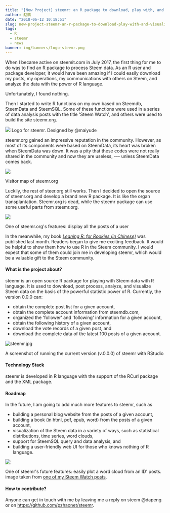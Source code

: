 ```yaml
---
title: "[New Project] steemr: an R package to download, play with, and visualize Steem data"
author: 赵鹏
date: "2018-06-12 10:18:51"
slug: new-project-steemr-an-r-package-to-download-play-with-and-visualize-steem-data
tags: 
  - R
  - steemr
  - news
banner: img/banners/logo-steemr.png
---
```



When I became active on steemit.com in July 2017, the first thing for me to do was to find an R package to process Steem data. As an R user and package developer, it would have been amazing if I could easily download my posts, my operations, my communications with others on Steem, and analyze the data with the power of R language.

Unfortunately, I found nothing.

<!--more-->

Then I started to  write R functions on my own based on Steemdb, SteemData and SteemSQL. Some of these functions were used in a series of data analysis posts with the title 'Steem Watch', and others were used to build the site steemr.org.

![](https://steemitimages.com/0x0/https://gateway.ipfs.io/ipfs/QmTY9hEDUcSZQcdf5grhA1GcW1XnZ5y4orXjiY9hiAyuJ7)
Logo for steemr. Designed by @maiyude

steemr.org gained an impressive reputation in the community. However, as most of its components were based on SteemData, its heart was broken when SteemData was down. It was a pity that these codes were not really shared in the community and now they are useless, --- unless SteemData comes back.

![](https://steemitimages.com/DQmWDzc2TNk429yRotiFHCCZk6KKPEh3aQ8i5zJiLyfWW3y/steemrmap.jpg)

Visitor map of steemr.org

Luckily, the rest of steer.org still works. Then I decided to open the source of steemr.org and develop a brand new R package. It is like the organ transplantation. Steemr.org is dead, while the steemr package can use some useful parts from steemr.org.

![](https://steemitimages.com/DQmZ16mP1YE9JSbNcA86aUCw82kCWssNJ1EEQohXaKt72LR/steemr20171109.gif)

One of steemr.org's features: display all the posts of a user

In the meanwhile, my book *[Leaning R: for Rookies (in Chinese)](http://xuer.pzhao.net)* was published last month. Readers began to give me exciting feedback. It would be helpful to show them how to use R in the Steem community. I would expect that some of them could join me in developing steemr, which would be a valuable gift to the Steem community.

#### What is the project about?

steemr is an open source R package for playing with Steem data with R language. It is used to download, post process, analyze,  and visualize Steem data on the basis of the powerful statistic power of R. Currently, the version 0.0.0 can:

- obtain the complete post list for a given account,
- obtain the complete account information from steemdb.com,
- organized the 'follower' and 'following' information for a given account,
- obtain the following history of a given account,
- download the vote records of a given post, and
- download the complete data of the latest 100 posts of a given account.

![steemr.jpg](https://cdn.steemitimages.com/DQme3DVwGfWUPVHtiCzgVkjxbTz3256EccQdMW7hnBvzKVz/steemr.jpg)

A screenshot of running the current version (v.0.0.0) of steemr with RStudio

#### Technology Stack

steemr is developed in R language with the support of the RCurl package and the XML package.

#### Roadmap

In the future, I am going to add much more features to steemr, such as 

- building a personal blog website from the posts of a given account,
- building a book (in html, pdf, epub, word) from the posts of a given account,
- visualization of the Steem data in a variety of ways, such as statistical distributions, time series, word clouds,
- support for SteemSQL query and data analysis, and
- building a user-friendly web UI for those who knows nothing of R language.

![](https://steemitimages.com/DQma9ULTms89jkrCjvwvCcntLBa6Tj1DVXbWbokqYD4C3Vy/a8-1.jpeg)

One of steemr's future features: easily plot a word cloud from an ID' posts. image taken from [one of my Steem Watch posts](https://steemit.com/cn/@dapeng/steem-hannahwu).

#### How to contribute?

Anyone can get in touch with me by leaving me a reply on steem @dapeng or on https://github.com/pzhaonet/steemr.
